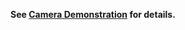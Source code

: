 **See [Camera Demonstration](https://docs.arducam.com/Nvidia-Jetson-Camera/Jetvariety-Camera/Quick-Start-Guide/) for details.**
